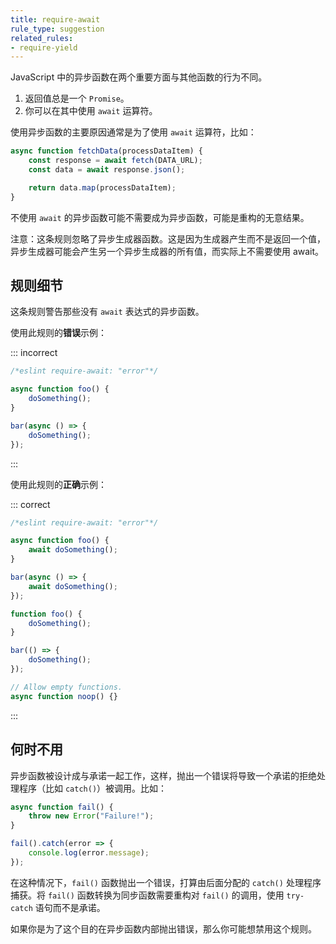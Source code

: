 ```yaml
---
title: require-await
rule_type: suggestion
related_rules:
- require-yield
---
```


JavaScript 中的异步函数在两个重要方面与其他函数的行为不同。

1. 返回值总是一个 `Promise`。
2. 你可以在其中使用 `await` 运算符。

使用异步函数的主要原因通常是为了使用 `await` 运算符，比如：

```js
async function fetchData(processDataItem) {
    const response = await fetch(DATA_URL);
    const data = await response.json();

    return data.map(processDataItem);
}
```

不使用 `await` 的异步函数可能不需要成为异步函数，可能是重构的无意结果。

注意：这条规则忽略了异步生成器函数。这是因为生成器产生而不是返回一个值，异步生成器可能会产生另一个异步生成器的所有值，而实际上不需要使用 await。

## 规则细节

这条规则警告那些没有 `await` 表达式的异步函数。

使用此规则的**错误**示例：

::: incorrect

```js
/*eslint require-await: "error"*/

async function foo() {
    doSomething();
}

bar(async () => {
    doSomething();
});
```

:::

使用此规则的**正确**示例：

::: correct

```js
/*eslint require-await: "error"*/

async function foo() {
    await doSomething();
}

bar(async () => {
    await doSomething();
});

function foo() {
    doSomething();
}

bar(() => {
    doSomething();
});

// Allow empty functions.
async function noop() {}
```

:::

## 何时不用

异步函数被设计成与承诺一起工作，这样，抛出一个错误将导致一个承诺的拒绝处理程序（比如 `catch()`）被调用。比如：

```js
async function fail() {
    throw new Error("Failure!");
}

fail().catch(error => {
    console.log(error.message);
});
```

在这种情况下，`fail()` 函数抛出一个错误，打算由后面分配的 `catch()` 处理程序捕获。将 `fail()` 函数转换为同步函数需要重构对 `fail()` 的调用，使用 `try-catch` 语句而不是承诺。

如果你是为了这个目的在异步函数内部抛出错误，那么你可能想禁用这个规则。
